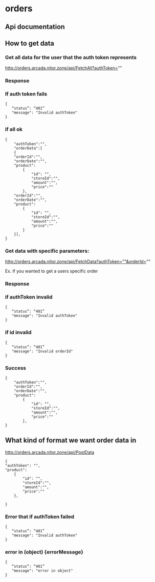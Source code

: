 # orders

## Api documentation

## How to get data

### Get all data for the user that the auth token represents

http://orders.arcada.nitor.zone/api/FetchAll?authToken=""


### Response

### If auth token fails
```
{
   “status”: “401”
   "message": "Invalid authToken"
}
```
### if all ok

```
{
    "authToken":"",
    "orderData":[
    {
    "orderId":"",
    "orderDate":"",
    "product":
        {
            "id": "",
            "storeId":"",
            "amount":"",
            "price":""
        },
    "orderId":"",
    "orderDate":"",
    "product":
        {
            "id": "",
            "storeId":"",
            "amount":"",
            "price":""
        }
    }],
}

```


### Get data with specific parameters:

http://orders.arcada.nitor.zone/api/FetchData?authToken=""&orderId=""

Ex. If you wanted to get a users specific order


### Response

### if authToken invalid
```
{
   “status”: “401”
   "message": "Invalid authToken"
}
```
### if id invalid

```
{
   “status”: “401”
   "message": "Invalid orderId"
}
```
### Success

```
{
    "authToken":"",
    "orderId":"",
    "orderDate":"",
    "product":
        {
            "id": "",
            "storeId":"",
            "amount":"",
            "price":""
        },
}

```


## What kind of format we want order data in

http://orders.arcada.nitor.zone/api/PostData

```
{
"authToken": "",
"product":
    {
        "id": "",
        "storeId":"",
        "amount":"",
        "price":""
    },

}
```

### Error that if authToken failed
```
{
   “status”: “401”
   "message": "Invalid authToken"
}

```
### error in (object) {errorMessage}

```
{
   “status”: “401”
   "message": "error in object"
}

```

